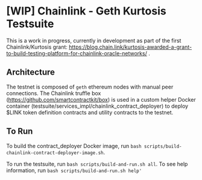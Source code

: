 [WIP] Chainlink - Geth Kurtosis Testsuite
=====================
This is a work in progress, currently in development as part of the first Chainlink/Kurtosis grant: https://blog.chain.link/kurtosis-awarded-a-grant-to-build-testing-platform-for-chainlink-oracle-networks/ .

## Architecture

The testnet is composed of `geth` ethereum nodes with manual peer connections.
The Chainlink truffle box (https://github.com/smartcontractkit/box) is used in a 
custom helper Docker container (testsuite/services_impl/chainlink_contract_deployer) 
to deploy $LINK token definition contracts and
utility contracts to the testnet.

## To Run 

To build the contract_deployer Docker image, run `bash scripts/build-chainlink-contract-deployer-image.sh`.

To run the testsuite, run `bash scripts/build-and-run.sh all`. To see help information, run `bash scripts/build-and-run.sh help'`
